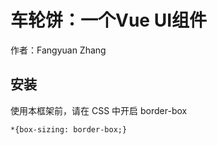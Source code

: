 # 车轮饼：一个Vue UI组件

作者：Fangyuan Zhang

## 安装
使用本框架前，请在 CSS 中开启 border-box

```
*{box-sizing: border-box;}
```
